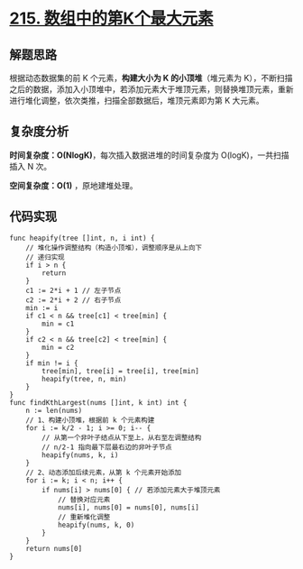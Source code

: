 # [**215. 数组中的第K个最大元素**](https://leetcode-cn.com/problems/kth-largest-element-in-an-array/)

## 解题思路

根据动态数据集的前 K 个元素，**构建大小为 K 的小顶堆**（堆元素为 K），不断扫描之后的数据，添加入小顶堆中，若添加元素大于堆顶元素，则替换堆顶元素，重新进行堆化调整，依次类推，扫描全部数据后，堆顶元素即为第 K 大元素。

## 复杂度分析

**时间复杂度：O(NlogK)**，每次插入数据进堆的时间复杂度为 O(logK)，一共扫描插入 N 次。

**空间复杂度：O(1)** ，原地建堆处理。

## 代码实现

```golang
func heapify(tree []int, n, i int) {
	// 堆化操作调整结构（构造小顶堆），调整顺序是从上向下
	// 递归实现
	if i > n {
		return
	}
	c1 := 2*i + 1 // 左子节点
	c2 := 2*i + 2 // 右子节点
	min := i
	if c1 < n && tree[c1] < tree[min] {
		min = c1
	}
	if c2 < n && tree[c2] < tree[min] {
		min = c2
	}
	if min != i {
		tree[min], tree[i] = tree[i], tree[min]
		heapify(tree, n, min)
	}
}
func findKthLargest(nums []int, k int) int {
	n := len(nums)
	// 1、构建小顶堆，根据前 k 个元素构建
	for i := k/2 - 1; i >= 0; i-- {
		// 从第一个非叶子结点从下至上，从右至左调整结构
		// n/2-1 指向最下层最右边的非叶子节点
		heapify(nums, k, i)
	}
	// 2、动态添加后续元素，从第 k 个元素开始添加
	for i := k; i < n; i++ {
		if nums[i] > nums[0] { // 若添加元素大于堆顶元素
			// 替换对应元素
			nums[i], nums[0] = nums[0], nums[i]
			// 重新堆化调整
			heapify(nums, k, 0)
		}
	}
	return nums[0]
}
```
